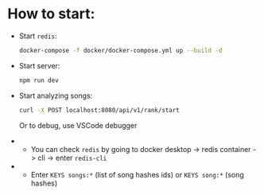 # How to start:

- Start `redis`:
  ```bash
  docker-compose -f docker/docker-compose.yml up --build -d
  ```
- Start server:
  ```bash
  npm run dev
  ```
- Start analyzing songs:

  ```bash
  curl -X POST localhost:8080/api/v1/rank/start
  ```

  Or to debug, use VSCode debugger

- - You can check `redis` by going to docker desktop -> redis container -> cli -> enter `redis-cli`
- - Enter `KEYS songs:*` (list of song hashes ids) or `KEYS song:*` (song hashes)
